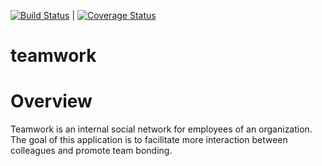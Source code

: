 [![Build Status](https://travis-ci.org/lekanojulowo/teamwork_backend.svg?branch=master)](https://travis-ci.org/lekanojulowo/teamwork_backend) | [![Coverage Status](https://coveralls.io/repos/github/lekanojulowo/teamwork_backend/badge.svg?branch=master)](https://coveralls.io/github/lekanojulowo/teamwork_backend?branch=master)

# teamwork
# Overview
Teamwork is an internal social network for employees of an organization. The goal of this application is to facilitate more interaction between colleagues and promote team bonding.
